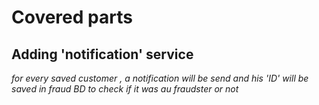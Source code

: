 # Covered parts 
## Adding 'notification' service 
<i> for every saved customer , a notification will be send  and his 'ID' will be saved in fraud BD to check if it was au fraudster or not  </i>
